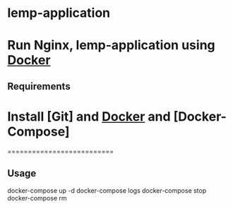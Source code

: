 # lemp-application

Run Nginx, lemp-application using [Docker]
==========================
## Requirements
Install [Git] and [Docker] and [Docker-Compose]
==========================
[Docker]:                      https://www.docker.io/
[Compose]:                     http://docs.docker.com/compose/install/

==========================
## Usage

docker-compose up -d
docker-compose logs
docker-compose stop
docker-compose rm
